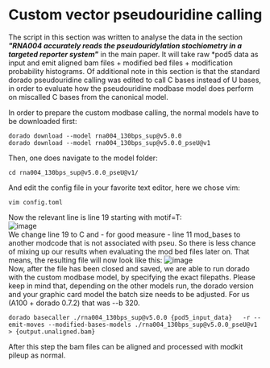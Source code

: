 # Custom vector pseudouridine calling

The script in this section was written to analyse the data in the section ***"RNA004 accurately reads the pseudouridylation stochiometry in a targeted reporter system"*** in the main paper. It will take raw *pod5 data as input and emit aligned bam files + modified bed files + modification probability histograms. Of additional note in this section is that the standard dorado pseudouridine calling was edited to call C bases instead of U bases, in order to evaluate how the pseudouridine modbase model does perform on miscalled C bases from the canonical model.


In order to prepare the custom modbase calling, the normal models have to be downloaded first:  
```
dorado download --model rna004_130bps_sup@v5.0.0
dorado download --model rna004_130bps_sup@v5.0.0_pseU@v1
```  
Then, one does navigate to the model folder:  
```
cd rna004_130bps_sup@v5.0.0_pseU@v1/
```
And edit the config file in your favorite text editor, here we chose vim:  
```
vim config.toml
```
Now the relevant line is line 19 starting with motif=T:  
![image](https://github.com/user-attachments/assets/69eee054-79b3-49dc-a2ac-b6fc9173070c)  
We change line 19 to C and - for good measure - line 11 mod_bases to another modcode that is not associated with pseu. So there is less chance of mixing up our results when evaluating the mod bed files later on. That means, the resulting file will now look like this:
![image](https://github.com/user-attachments/assets/4095586e-4921-423b-afc9-a0f13a1c7525)  
Now, after the file has been closed and saved, we are able to run dorado with the custom modbase model, by specifying the exact filepaths. Please keep in mind that, depending on the other models run, the dorado version and your graphic card model the batch size needs to be adjusted. For us (A100 + dorado 0.7.2) that was --b 320.
```
dorado basecaller ./rna004_130bps_sup@v5.0.0 {pod5_input_data}   -r --emit-moves --modified-bases-models ./rna004_130bps_sup@v5.0.0_pseU@v1 > {output.unaligned.bam}
```
After this step the bam files can be aligned and processed with modkit pileup as normal.


